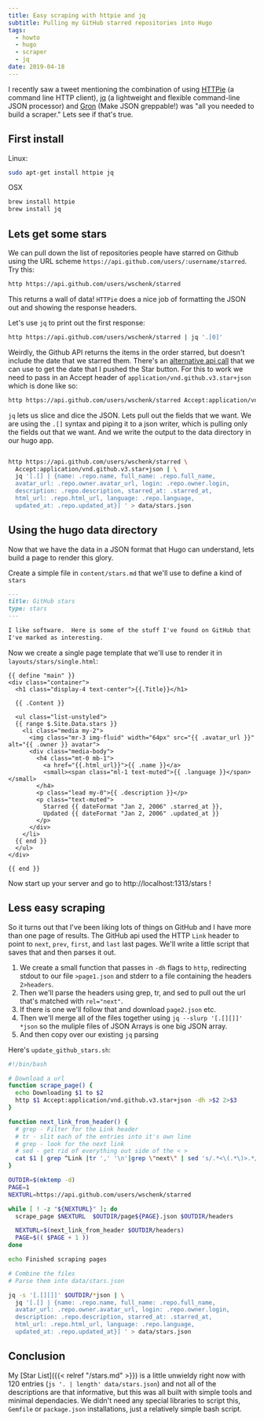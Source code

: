 ```yaml
---
title: Easy scraping with httpie and jq
subtitle: Pulling my GitHub starred repositories into Hugo
tags:
  - howto
  - hugo
  - scraper
  - jq
date: 2019-04-18
---
```


I recently saw a tweet mentioning the combination of using [HTTPie](https://httpie.org/) (a command line HTTP client), [jq](https://stedolan.github.io/jq/) (a lightweight and flexible command-line JSON processor) and [Gron](https://github.com/tomnomnom/gron) (Make JSON greppable!) was "all you needed to build a scraper."  Lets see if that's true.

## First install

Linux:

```bash
sudo apt-get install httpie jq
```

OSX

```bash
brew install httpie
brew install jq
```

## Lets get some stars

We can pull down the list of repositories people have starred on Github using the URL scheme `https://api.github.com/users/:username/starred`.  Try this:

```bash
http https://api.github.com/users/wschenk/starred
```

This returns a wall of data!  `HTTPie` does a nice job of formatting the JSON out and showing the response headers.

Let's use `jq` to print out the first response:

```bash
http https://api.github.com/users/wschenk/starred | jq '.[0]'
```

 Weirdly, the Github API returns the items in the order starred, but doesn't include the date that we starred them.  There's an [alternative api call](https://developer.github.com/v3/activity/starring/#alternative-response-with-star-creation-timestamps-1) that we can use to get the date that I pushed the Star button.  For this to work we need to pass in an Accept header of `application/vnd.github.v3.star+json` which is done like so:

 ```bash
 http https://api.github.com/users/wschenk/starred Accept:application/vnd.github.v3.star+json| jq '.[0]'
 ```

`jq` lets us slice and dice the JSON.  Lets pull out the fields that we want.  We are using the `.[]` syntax and piping it to a json writer, which is pulling only the fields out that we want.  And we write the output to the data directory in our hugo app.

```bash

http https://api.github.com/users/wschenk/starred \
  Accept:application/vnd.github.v3.star+json | \
  jq '[.[] | {name: .repo.name, full_name: .repo.full_name,
  avatar_url: .repo.owner.avatar_url, login: .repo.owner.login,
  description: .repo.description, starred_at: .starred_at,
  html_url: .repo.html_url, language: .repo.language,
  updated_at: .repo.updated_at}] ' > data/stars.json

```

## Using the hugo data directory

Now that we have the data in a JSON format that Hugo can understand, lets build a page to render this glory.

Create a simple file in `content/stars.md` that we'll use to define a kind of `stars`

```md
---
title: GitHub stars
type: stars
---

I like software.  Here is some of the stuff I've found on GitHub that
I've marked as interesting.
```

Now we create a single page template that we'll use to render it in `layouts/stars/single.html`:

```go-html-template
{{ define "main" }}
<div class="container">
  <h1 class="display-4 text-center">{{.Title}}</h1>

  {{ .Content }}

  <ul class="list-unstyled">
  {{ range $.Site.Data.stars }}
    <li class="media my-2">
      <img class="mr-3 img-fluid" width="64px" src="{{ .avatar_url }}" alt="{{ .owner }} avatar">
      <div class="media-body">
        <h4 class="mt-0 mb-1">
          <a href="{{.html_url}}">{{ .name }}</a>
          <small><span class="ml-1 text-muted">{{ .language }}</span></small>
        </h4>
        <p class="lead my-0">{{ .description }}</p>
        <p class="text-muted">
          Starred {{ dateFormat "Jan 2, 2006" .starred_at }},
          Updated {{ dateFormat "Jan 2, 2006" .updated_at }}
        </p>
      </div>
    </li>
  {{ end }}
  </ul>
</div>

{{ end }}
```

Now start up your server and go to http://localhost:1313/stars !

## Less easy scraping

So it turns out that I've been liking lots of things on GitHub and I have more than one page of results.  The GitHub api used the HTTP `Link` header to point to `next`, `prev`, `first`, and `last` last pages.  We'll write a little script that saves that and then parses it out.

1. We create a small function that passes in `-dh` flags to `http`, redirecting stdout to our file `>page1.json` and stderr to a file containing the headers `2>headers`.
2. Then we'll parse the headers using grep, tr, and sed to pull out the url that's matched with `rel="next"`.
3. If there is one we'll follow that and download `page2.json` etc.
4. Then we'll merge all of the files together using `jq --slurp '[.[][]]' *json` so the muliple files of JSON Arrays is one big JSON array.
5. And then copy over our existing `jq` parsing

Here's `update_github_stars.sh`:

```bash
#!/bin/bash

# Download a url
function scrape_page() {
  echo Downloading $1 to $2
  http $1 Accept:application/vnd.github.v3.star+json -dh >$2 2>$3
}

function next_link_from_header() {
  # grep - Filter for the Link header
  # tr - slit each of the entries into it's own line
  # grep - look for the next link
  # sed - get rid of everything out side of the < >
  cat $1 | grep ^Link |tr ',' '\n'|grep \"next\" | sed 's/.*<\(.*\)>.*/\1/'
}

OUTDIR=$(mktemp -d)
PAGE=1
NEXTURL=https://api.github.com/users/wschenk/starred

while [ ! -z "${NEXTURL}" ]; do
  scrape_page $NEXTURL  $OUTDIR/page${PAGE}.json $OUTDIR/headers

  NEXTURL=$(next_link_from_header $OUTDIR/headers)
  PAGE=$(( $PAGE + 1 ))
done

echo Finished scraping pages

# Combine the files
# Parse them into data/stars.json

jq -s '[.[][]]' $OUTDIR/*json | \
  jq '[.[] | {name: .repo.name, full_name: .repo.full_name,
  avatar_url: .repo.owner.avatar_url, login: .repo.owner.login,
  description: .repo.description, starred_at: .starred_at,
  html_url: .repo.html_url, language: .repo.language,
  updated_at: .repo.updated_at}] ' > data/stars.json
```

## Conclusion

My [Star List]({{< relref "/stars.md" >}}) is a little unwieldy right now with 120 entries (`js '. | length' data/stars.json`) and not all of the descriptions are that informative, but this was all built with simple tools and minimal dependacies.  We didn't need any special libraries to script this, `Gemfile` or `package.json` installations, just a relatively simple bash script.

